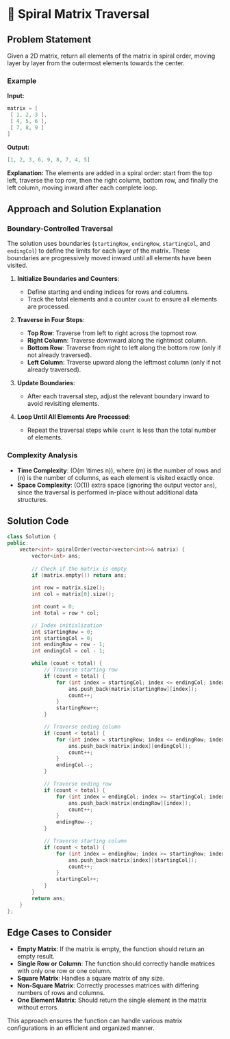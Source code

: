 # 🔄 Spiral Matrix Traversal

## Problem Statement
Given a 2D matrix, return all elements of the matrix in spiral order, moving layer by layer from the outermost elements towards the center.

### Example
**Input:**
```cpp
matrix = [
 [ 1, 2, 3 ],
 [ 4, 5, 6 ],
 [ 7, 8, 9 ]
]
```

**Output:**
```cpp
[1, 2, 3, 6, 9, 8, 7, 4, 5]
```

**Explanation:**
The elements are added in a spiral order: start from the top left, traverse the top row, then the right column, bottom row, and finally the left column, moving inward after each complete loop.

## Approach and Solution Explanation

### Boundary-Controlled Traversal
The solution uses boundaries (`startingRow`, `endingRow`, `startingCol`, and `endingCol`) to define the limits for each layer of the matrix. These boundaries are progressively moved inward until all elements have been visited.

1. **Initialize Boundaries and Counters**:
   - Define starting and ending indices for rows and columns.
   - Track the total elements and a counter `count` to ensure all elements are processed.

2. **Traverse in Four Steps**:
   - **Top Row**: Traverse from left to right across the topmost row.
   - **Right Column**: Traverse downward along the rightmost column.
   - **Bottom Row**: Traverse from right to left along the bottom row (only if not already traversed).
   - **Left Column**: Traverse upward along the leftmost column (only if not already traversed).

3. **Update Boundaries**:
   - After each traversal step, adjust the relevant boundary inward to avoid revisiting elements.

4. **Loop Until All Elements Are Processed**:
   - Repeat the traversal steps while `count` is less than the total number of elements.

### Complexity Analysis
- **Time Complexity**: \(O(m \times n)\), where \(m\) is the number of rows and \(n\) is the number of columns, as each element is visited exactly once.
- **Space Complexity**: \(O(1)\) extra space (ignoring the output vector `ans`), since the traversal is performed in-place without additional data structures.

## Solution Code
```cpp
class Solution {
public:
    vector<int> spiralOrder(vector<vector<int>>& matrix) {
        vector<int> ans;
        
        // Check if the matrix is empty
        if (matrix.empty()) return ans;
        
        int row = matrix.size();
        int col = matrix[0].size();

        int count = 0;
        int total = row * col;

        // Index initialization
        int startingRow = 0;
        int startingCol = 0;
        int endingRow = row - 1;
        int endingCol = col - 1;

        while (count < total) {
            // Traverse starting row
            if (count < total) {
                for (int index = startingCol; index <= endingCol; index++) {
                    ans.push_back(matrix[startingRow][index]);
                    count++;
                }
                startingRow++;
            }

            // Traverse ending column
            if (count < total) {
                for (int index = startingRow; index <= endingRow; index++) {
                    ans.push_back(matrix[index][endingCol]);
                    count++;
                }
                endingCol--;
            }

            // Traverse ending row
            if (count < total) {
                for (int index = endingCol; index >= startingCol; index--) {
                    ans.push_back(matrix[endingRow][index]);
                    count++;
                }
                endingRow--;
            }

            // Traverse starting column
            if (count < total) {
                for (int index = endingRow; index >= startingRow; index--) {
                    ans.push_back(matrix[index][startingCol]);
                    count++;
                }
                startingCol++;
            }
        }
        return ans;
    }
};
```

## Edge Cases to Consider
- **Empty Matrix**: If the matrix is empty, the function should return an empty result.
- **Single Row or Column**: The function should correctly handle matrices with only one row or one column.
- **Square Matrix**: Handles a square matrix of any size.
- **Non-Square Matrix**: Correctly processes matrices with differing numbers of rows and columns.
- **One Element Matrix**: Should return the single element in the matrix without errors. 

This approach ensures the function can handle various matrix configurations in an efficient and organized manner.
